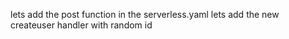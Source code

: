 lets add the post function in the serverless.yaml
lets add the new createuser handler with random id